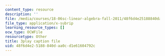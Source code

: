 ```yaml
---
content_type: resource
description: ''
file: /media/courses/18-06sc-linear-algebra-fall-2011/48f6d4e25188840daa0cd1e61604792c_pSbafxDHdgE.srt
file_type: application/x-subrip
learning_resource_types: []
ocw_type: OCWFile
resourcetype: Other
title: 3play caption file
uid: 48f6d4e2-5188-840d-aa0c-d1e61604792c
---
```

